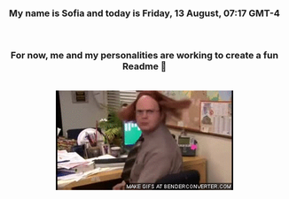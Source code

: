 


<div align="center">
<h3 >My name is Sofia and today is Friday, 13 August, 07:17 GMT-4</h3><br>
<h3 >For now, me and my personalities are working to create a fun Readme 👋
</h3><br>
<img src='img/dwight.gif' alt='working...'/>
</div>
